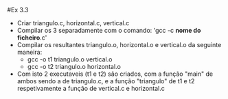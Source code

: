 #Ex 3.3
- Criar triangulo.c, horizontal.c, vertical.c
- Compilar os 3 separadamente com o comando: 'gcc -c **nome do ficheiro**.c'
- Compilar os resultantes triangulo.o, horizontal.o e vertical.o da seguinte maneira:
  - gcc -o t1 triangulo.o vertical.o
  - gcc -o t2 triangulo.o horizontal.o
- Com isto 2 executaveis (t1 e t2) são criados, com a função "main" de ambos sendo a de triangulo.c, e a função "triangulo" de t1 e t2 respetivamente a função de vertical.c e horizontal.c
